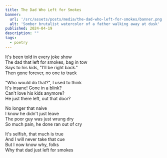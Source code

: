 ```yaml
---
title: The Dad Who Left for Smokes
banner:
  url: '/src/assets/posts/media/the-dad-who-left-for-smokes/banner.png'
  alt: 'Somber brutalist watercolor of a father walking away at dusk'
published: 2024-04-19
description: ""
tags:
  - poetry
---
```


It's been told in every joke show\
The dad that left for smokes, bag in tow\
Says to his kids, "I'll be right back."\
Then gone forever, no one to track

"Who would do that?", I used to think\
It's insane! Gone in a blink?\
Can't love his kids anymore?\
He just there left, out that door?

No longer that naive\
I know he didn't just leave\
The poor guy was just wrung dry\
So much pain, he done ran out of cry

It's selfish, that much is true\
And I will never take that cue\
But I now know why, folks\
Why that dad just left for smokes
